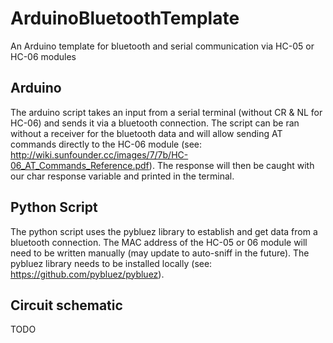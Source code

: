 # ArduinoBluetoothTemplate
An Arduino template for bluetooth and serial communication via HC-05 or HC-06 modules

## Arduino 
The arduino script takes an input from a serial terminal (without CR & NL for HC-06) and sends it via a bluetooth connection. The script can be ran without a receiver for the bluetooth data and will allow sending AT commands directly to the HC-06 module (see: http://wiki.sunfounder.cc/images/7/7b/HC-06_AT_Commands_Reference.pdf). The response will then be caught with our char response variable and printed in the terminal.

## Python Script
The python script uses the pybluez library to establish and get data from a bluetooth connection. The MAC address of the HC-05 or 06 module will need to be written manually (may update to auto-sniff in the future).
The pybluez library needs to be installed locally (see: https://github.com/pybluez/pybluez). 

## Circuit schematic
TODO
